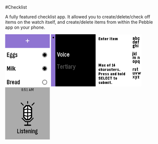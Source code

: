 #Checklist

A fully featured checklist app. It allowed you to create/delete/check off items on the watch itself, and create/delete items from within the Pebble app on your phone.

![alt text](checklist1.png "checklist")
![alt text](checklist2.png "checklist")
![alt text](checklist3.png "checklist")
![alt text](checklist4.png "checklist")